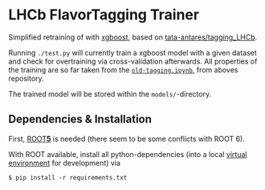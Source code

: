 # LHCb FlavorTagging Trainer

Simplified retraining of with [xgboost](https://github.com/dmlc/xgboost), based
on [tata-antares/tagging_LHCb](https://github.com/tata-antares/tagging_LHCb).

Running `./test.py` will currently train a xgboost model with a given dataset
and check for overtraining via cross-validation afterwards.
All properties of the training are so far taken from the
[`old-tagging.ipynb`](https://github.com/tata-antares/tagging_LHCb/blob/master/old-tagging.ipynb),
from aboves repository.

The trained model will be stored within the `models/`-directory.

## Dependencies & Installation

First, [ROOT**5**](https://root.cern.ch/) is needed (there seem to be some
conflicts with ROOT 6).

With ROOT available, install all python-dependencies (into a local [virtual
environment](https://virtualenv.readthedocs.org/en/latest/) for development)
via

```
$ pip install -r requirements.txt
```
